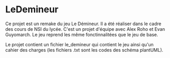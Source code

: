 # LeDemineur

Ce projet est un remake du jeu Le Démineur. Il a été réaliser dans le cadre des cours de NSI du lycée. C'est un projet d'équipe avec Alex Roho et Evan Guyomarch.
Le jeu reprend les même fonctinnalitées que le jeu de base.

Le projet contient un fichier le_demineur qui contient le jeu ainsi qu'un cahier des charges (les fichiers .txt sont les codes des schéma plantUML).

